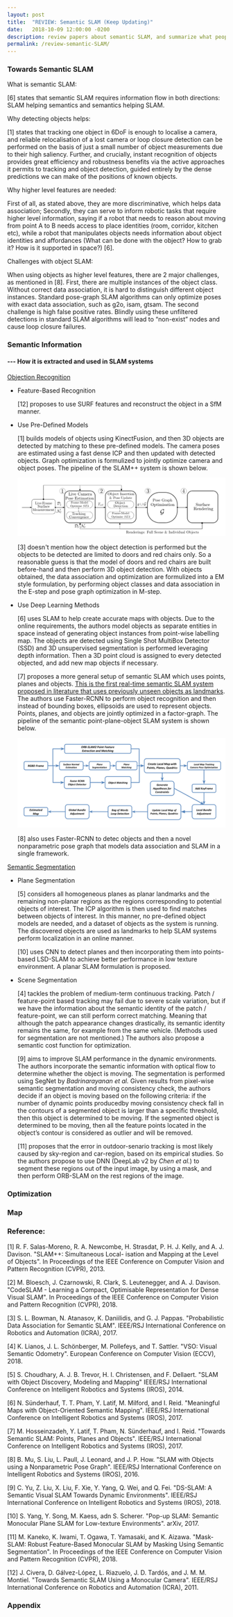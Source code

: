 ```yaml
---
layout: post
title:  "REVIEW: Semantic SLAM (Keep Updating)"
date:   2018-10-09 12:00:00 -0200
description: review papers about semantic SLAM, and summarize what people are doing in this area.
permalink: /review-semantic-SLAM/
---
```



### Towards Semantic SLAM

What is semantic SLAM: 

[6] states that semantic SLAM requires information flow in both directions: SLAM helping semantics and semantics helping SLAM.

Why detecting objects helps: 

[1] states that tracking one object in 6DoF is enough to localise a camera, and reliable relocalisation of a lost camera or loop closure detection can be performed on the basis of just a small number of object measurements due to their high saliency. Further, and crucially, instant recognition of objects provides great efficiency and robustness benefits via the active approaches it permits to tracking and object detection, guided entirely by the dense predictions we can make of the positions of known objects.

Why higher level features are needed: 

First of all, as stated above, they are more discriminative, which helps data association; Secondly, they can serve to inform robotic tasks that require higher level information, saying if a robot that needs to reason about moving from point A to B needs access to place identities (room, corridor, kitchen etc), while a robot that manipulates objects needs information about object identities and affordances (What can be done with the object? How to grab it? How is it supported in space?) [6].

Challenges with object SLAM:

When using objects as higher level features, there are 2 major challenges, as mentioned in [8]. 
First, there are multiple instances of the object class. Without correct data association, it is hard to distinguish different object instances. Standard pose-graph SLAM algorithms can only optimize poses with exact data association, such as g2o, isam, gtsam. 
The second challenge is high false positive rates. Blindly using these unfiltered detections in standard SLAM algorithms will lead to “non-exist” nodes and cause loop closure failures.


### Semantic Information
#### --- How it is extracted and used in SLAM systems

<u>Objection Recognition</u>

- Feature-Based Recognition

  [12] proposes to use SURF features and reconstruct the object in a SfM manner.

- Use Pre-Defined Models

  [1] builds models of objects using KinectFusion, and then 3D objects are detected by matching to these pre-defined models. The camera poses are estimated using a fast dense ICP and then updated with detected objects. Graph optimization is formulized to jointly optimize camera and object poses. The pipeline of the SLAM++ system is shown below.

  ![Image](\assets\img\posts\SLAM++.png)

  [3] doesn't mention how the object detection is performed but the objects to be detected are limited to doors and red chairs only. So a reasonable guess is that the model of doors and red chairs are built before-hand and then perform 3D object detection. With objects obtained, the data association and optimization are formulized into a EM style formulation, by performing object classes and data association in the E-step and pose graph optimization in M-step.

- Use Deep Learning Methods

  [6] uses SLAM to help create accurate maps with objects. Due to the online requirements, the authors model objects as separate entities in space instead of generating object instances from point-wise labelling map. The objects are detected using Single Shot MultiBox Detector (SSD) and 3D unsupervised segmentation is performed leveraging depth information. Then a 3D point cloud is assigned to every detected objected, and add new map objects if necessary.

  [7] proposes a more general setup of semantic SLAM which uses points, planes and objects. <u>This is the first real-time semantic SLAM system proposed in literature that uses previously unseen objects as landmarks</u>. The authors use Faster-RCNN to perform object recognition and then instead of bounding boxes, ellipsoids are used to represent objects. Points, planes, and objects are jointly optimized in a factor-graph. The pipeline of the semantic point-plane-object SLAM system is shown below.

  ![Image](\assets\img\posts\point-plane-object-SLAM.png)

  [8] also uses Faster-RCNN to detec objects and then a novel nonparametric pose graph that models data association and SLAM in a single framework.

<u>Semantic Segmentation</u>

- Plane Segmentation

  [5] considers all homogeneous planes as planar landmarks and the remaining non-planar regions as the regions corresponding to potential objects of interest. The ICP algorithm is then used to find matches between objects of interest. In this manner, no pre-defined object models are needed, and a dataset of objects as the system is running. The discovered objects are used as landmarks to help SLAM systems perform localization in an online manner.

  [10] uses CNN to detect planes and then incorporating them into points-based LSD-SLAM to achieve better performance in low texture environment. A planar SLAM formulation is proposed.

- Scene Segmentation

  [4] tackles the problem of medium-term continuous tracking. Patch / feature-point based tracking may fail due to severe scale variation, but if we have the information about the semantic identity of the patch / feature-point, we can still perform correct matching. Meaning that although the patch appearance changes drastically, its semantic identity remains the same, for example from the same vehicle. (Methods used for segmentation are not mentioned.) The authors also propose a semantic cost function for optimization.

  [9] aims to improve SLAM performance in the dynamic environments. The authors incorporate the semantic information with optical flow to determine whether the object is moving. The segmentation is performed using SegNet by *Badrinarayanan et al.* Given results from pixel-wise semantic segmentation and moving consistency check, the authors decide if an object is moving based on the following criteria: if the number of dynamic points producedby moving consistency check fall in the contours of a segmented object is larger than a specific threshold, then this object is determined to be moving. If the segmented object is determined to be moving, then all the feature points located in the object’s contour is considered as outlier and will be removed.

  [11] proposes that the error in outdoor-senario tracking is most likely caused by sky-region and car-region, based on its empirical studies. So the authors propose to use DNN (DeepLab v2 by *Chen et al.*) to segment these regions out of the input image, by using a mask, and then perform ORB-SLAM on the rest regions of the image.


### Optimization


### Map


### Reference:

[1] R. F. Salas-Moreno, R. A. Newcombe, H. Strasdat, P. H. J. Kelly, and A. J. Davison. "SLAM++: Simultaneous Local- isation and Mapping at the Level of Objects". In Proceedings of the IEEE Conference on Computer Vision and Pattern Recognition (CVPR), 2013.

[2] M. Bloesch, J. Czarnowski, R. Clark, S. Leutenegger, and A. J. Davison. "CodeSLAM - Learning a Compact, Optimisable Representation for Dense Visual SLAM". In Proceedings of the IEEE Conference on Computer Vision and Pattern Recognition (CVPR), 2018.

[3] S. L. Bowman, N. Atanasov, K. Daniilidis, and G. J. Pappas. "Probabilistic Data Association for Semantic SLAM". IEEE/RSJ International Conference on Robotics and Automation (ICRA), 2017.

[4] K. Lianos, J. L. Schönberger, M. Pollefeys, and T. Sattler. "VSO: Visual Semantic Odometry". European Conference on Computer Vision (ECCV), 2018.

[5] S. Choudhary, A. J. B. Trevor, H. I. Christensen, and F. Dellaert. "SLAM with Object Discovery, Modeling and Mapping" IEEE/RSJ International Conference on Intelligent Robotics and Systems (IROS), 2014.

[6] N. Sünderhauf, T. T. Pham, Y. Latif, M. Milford, and I. Reid. "Meaningful Maps with Object-Oriented Semantic Mapping". IEEE/RSJ International Conference on Intelligent Robotics and Systems (IROS), 2017.

[7] M. Hosseinzadeh, Y. Latif, T. Pham, N. Sünderhauf, and I. Reid. "Towards Semantic SLAM: Points, Planes and Objects". IEEE/RSJ International Conference on Intelligent Robotics and Systems (IROS), 2017.

[8] B. Mu, S. Liu, L. Paull, J. Leonard, and J. P. How. "SLAM with Objects using a Nonparametric Pose Graph". IEEE/RSJ International Conference on Intelligent Robotics and Systems (IROS), 2016.

[9] C. Yu, Z. Liu, X. Liu, F. Xie, Y. Yang, Q. Wei, and Q. Fei. "DS-SLAM: A Semantic Visual SLAM Towards Dynamic Environments". IEEE/RSJ International Conference on Intelligent Robotics and Systems (IROS), 2018.

[10] S. Yang, Y. Song, M. Kaess, adn S. Scherer. "Pop-up SLAM: Semantic Monocular Plane SLAM for Low-texture Environments". arXiv, 2017.

[11] M. Kaneko, K. Iwami, T. Ogawa, T. Yamasaki, and K. Aizawa. "Mask-SLAM: Robust Feature-Based Monocular SLAM by Masking Using Semantic Segmentation". In Proceedings of the IEEE Conference on Computer Vision and Pattern Recognition (CVPR), 2018.

[12] J. Civera, D. Gálvez-López, L. Riazuelo, J. D. Tardós, and J. M. M. Montiel. "Towards Semantic SLAM Using a Monocular Camera". IEEE/RSJ International Conference on Robotics and Automation (ICRA), 2011. 


### Appendix
  



